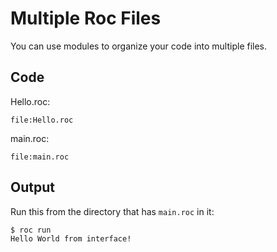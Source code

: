 # Multiple Roc Files

You can use modules to organize your code into multiple files.

## Code

Hello.roc:

```roc
file:Hello.roc
```

main.roc:

```roc
file:main.roc
```

## Output

Run this from the directory that has `main.roc` in it:

```
$ roc run
Hello World from interface!
```

